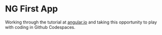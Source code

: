 # NG First App

Working through the tutorial at [angular.io](https://angular.io/tutorial/first-app) and taking this opportunity to play with coding in Github Codespaces.
